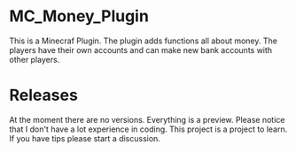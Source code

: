 # MC_Money_Plugin
This is a Minecraf Plugin. The plugin adds functions all about money. The players have their own accounts and can make new bank accounts with other players.

# Releases
At the moment there are no versions. Everything is a preview.
Please notice that I don't have a lot experience in coding. This project is a project to learn. If you have tips please start a discussion.

